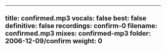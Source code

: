 
---
title: confirmed.mp3
vocals: false
best: false
definitive: false
recordings: confirm-0
filename: confirmed.mp3
mixes: confirmed-mp3
folder: 2006-12-09/confirm
weight: 0
---

